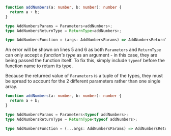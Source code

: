 ```ts
function addNumbers(a: number, b: number): number {
  return a + b;
}

type AddNumbersParams = Parameters<addNumbers>;
type AddNumbersReturnType = ReturnType<addNumbers>;

type AddNumbersFunction = (args: AddNumbersParams) => AddNumbersReturnType;
```

An error will be shown on lines 5 and 6 as both `Parameters` and `ReturnType` can only accept a *function's type* as an argument - in this case, they are being passed the function itself. To fix this, simply include `typeof` before the function name to return its type.

Because the returned value of `Parameters` is a tuple of the types, they must be spread to account for the 2 different parameters rather than one single array.

```ts
function addNumbers(a: number, b: number): number {
  return a + b;
}

type AddNumbersParams = Parameters<typeof addNumbers>;
type AddNumbersReturnType = ReturnType<typeof addNumbers>;

type AddNumbersFunction = (...args: AddNumbersParams) => AddNumbersReturnType;
```